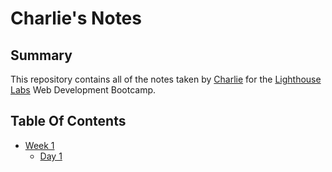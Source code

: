 # Charlie's Notes
## Summary 

This repository contains all of the notes taken by [Charlie](https://github.com/kickycaptain) for the [Lighthouse Labs](https://www.lighthouselabs.ca/en) Web Development Bootcamp.

## Table Of Contents
* [Week 1](/Week_1)
  * [Day 1](/Week_1/Day_1)